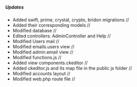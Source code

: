 ##### Updates

- Added swift, prime, crystal, crypto, bridon migrations //
- Added their corresponding models //
- Modified database //
- Edited controllers: AdminController and Help //
- Modified Users mail //
- Modified emails.users view //
- Modified admin.email view //
- Modified functions.js //
- Added view components.ckeditor //
- Added ckeditor.js and its map file in the public js folder //
- Modified accounts layout //
- Modified web.php route file //